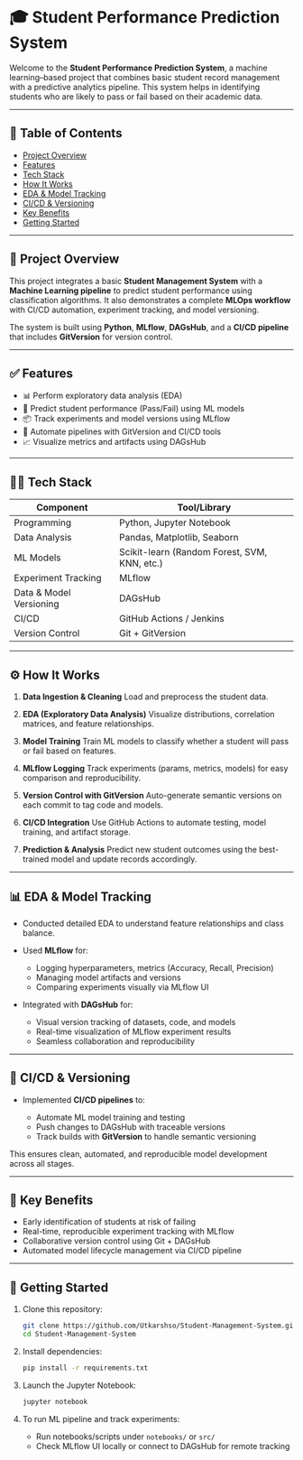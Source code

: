 
# 🎓 Student Performance Prediction System

Welcome to the **Student Performance Prediction System**, a machine learning–based project that combines basic student record management with a predictive analytics pipeline. This system helps in identifying students who are likely to pass or fail based on their academic data.

---

## 📌 Table of Contents

* [Project Overview](#project-overview)
* [Features](#features)
* [Tech Stack](#tech-stack)
* [How It Works](#how-it-works)
* [EDA & Model Tracking](#eda--model-tracking)
* [CI/CD & Versioning](#cicd--versioning)
* [Key Benefits](#key-benefits)
* [Getting Started](#getting-started)

---

## 📘 Project Overview

This project integrates a basic **Student Management System** with a **Machine Learning pipeline** to predict student performance using classification algorithms. It also demonstrates a complete **MLOps workflow** with CI/CD automation, experiment tracking, and model versioning.

The system is built using **Python**, **MLflow**, **DAGsHub**, and a **CI/CD pipeline** that includes **GitVersion** for version control.

---

## ✅ Features

* 📊 Perform exploratory data analysis (EDA)
* 🧠 Predict student performance (Pass/Fail) using ML models
* 📦 Track experiments and model versions using MLflow
* 🔄 Automate pipelines with GitVersion and CI/CD tools
* 📈 Visualize metrics and artifacts using DAGsHub

---

## 🧑‍💻 Tech Stack

| Component               | Tool/Library                                 |
| ----------------------- | -------------------------------------------- |
| Programming             | Python, Jupyter Notebook                     |
| Data Analysis           | Pandas, Matplotlib, Seaborn                  |
| ML Models               | Scikit-learn (Random Forest, SVM, KNN, etc.) |
| Experiment Tracking     | MLflow                                       |
| Data & Model Versioning | DAGsHub                                      |
| CI/CD                   | GitHub Actions / Jenkins                     |
| Version Control         | Git + GitVersion                             |

---

## ⚙️ How It Works

1. **Data Ingestion & Cleaning**
   Load and preprocess the student data.

2. **EDA (Exploratory Data Analysis)**
   Visualize distributions, correlation matrices, and feature relationships.

3. **Model Training**
   Train ML models to classify whether a student will pass or fail based on features.

4. **MLflow Logging**
   Track experiments (params, metrics, models) for easy comparison and reproducibility.

5. **Version Control with GitVersion**
   Auto-generate semantic versions on each commit to tag code and models.

6. **CI/CD Integration**
   Use GitHub Actions to automate testing, model training, and artifact storage.

7. **Prediction & Analysis**
   Predict new student outcomes using the best-trained model and update records accordingly.

---

## 📊 EDA & Model Tracking

* Conducted detailed EDA to understand feature relationships and class balance.

* Used **MLflow** for:

  * Logging hyperparameters, metrics (Accuracy, Recall, Precision)
  * Managing model artifacts and versions
  * Comparing experiments visually via MLflow UI

* Integrated with **DAGsHub** for:

  * Visual version tracking of datasets, code, and models
  * Real-time visualization of MLflow experiment results
  * Seamless collaboration and reproducibility

---

## 🔄 CI/CD & Versioning

* Implemented **CI/CD pipelines** to:

  * Automate ML model training and testing
  * Push changes to DAGsHub with traceable versions
  * Track builds with **GitVersion** to handle semantic versioning

This ensures clean, automated, and reproducible model development across all stages.

---

## 🚀 Key Benefits

* Early identification of students at risk of failing
* Real-time, reproducible experiment tracking with MLflow
* Collaborative version control using Git + DAGsHub
* Automated model lifecycle management via CI/CD pipeline

---

## 🧭 Getting Started

1. Clone this repository:

   ```bash
   git clone https://github.com/Utkarshso/Student-Management-System.git
   cd Student-Management-System
   ```

2. Install dependencies:

   ```bash
   pip install -r requirements.txt
   ```

3. Launch the Jupyter Notebook:

   ```bash
   jupyter notebook
   ```

4. To run ML pipeline and track experiments:

   * Run notebooks/scripts under `notebooks/` or `src/`
   * Check MLflow UI locally or connect to DAGsHub for remote tracking

